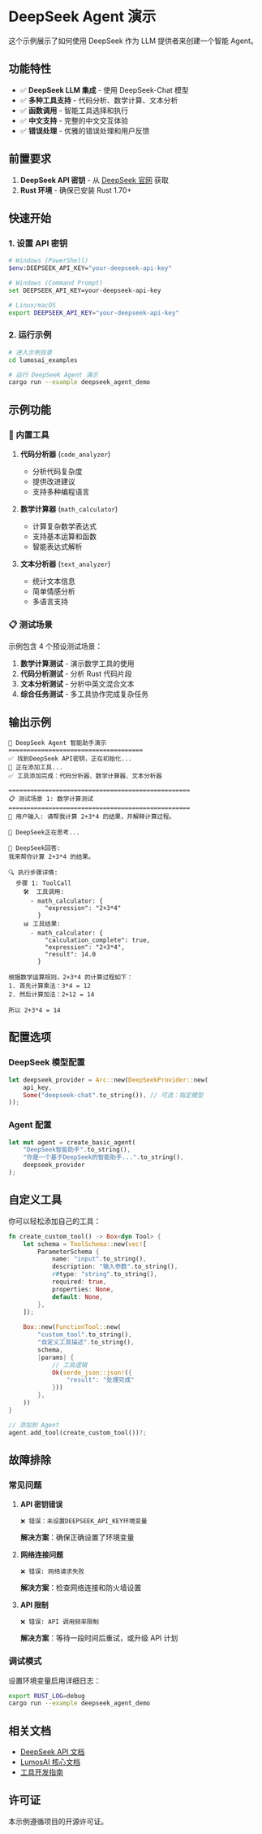 # DeepSeek Agent 演示

这个示例展示了如何使用 DeepSeek 作为 LLM 提供者来创建一个智能 Agent。

## 功能特性

- ✅ **DeepSeek LLM 集成** - 使用 DeepSeek-Chat 模型
- ✅ **多种工具支持** - 代码分析、数学计算、文本分析
- ✅ **函数调用** - 智能工具选择和执行
- ✅ **中文支持** - 完整的中文交互体验
- ✅ **错误处理** - 优雅的错误处理和用户反馈

## 前置要求

1. **DeepSeek API 密钥** - 从 [DeepSeek 官网](https://platform.deepseek.com/) 获取
2. **Rust 环境** - 确保已安装 Rust 1.70+

## 快速开始

### 1. 设置 API 密钥

```bash
# Windows (PowerShell)
$env:DEEPSEEK_API_KEY="your-deepseek-api-key"

# Windows (Command Prompt)
set DEEPSEEK_API_KEY=your-deepseek-api-key

# Linux/macOS
export DEEPSEEK_API_KEY="your-deepseek-api-key"
```

### 2. 运行示例

```bash
# 进入示例目录
cd lumosai_examples

# 运行 DeepSeek Agent 演示
cargo run --example deepseek_agent_demo
```

## 示例功能

### 🔧 内置工具

1. **代码分析器** (`code_analyzer`)
   - 分析代码复杂度
   - 提供改进建议
   - 支持多种编程语言

2. **数学计算器** (`math_calculator`)
   - 计算复杂数学表达式
   - 支持基本运算和函数
   - 智能表达式解析

3. **文本分析器** (`text_analyzer`)
   - 统计文本信息
   - 简单情感分析
   - 多语言支持

### 📋 测试场景

示例包含 4 个预设测试场景：

1. **数学计算测试** - 演示数学工具的使用
2. **代码分析测试** - 分析 Rust 代码片段
3. **文本分析测试** - 分析中英文混合文本
4. **综合任务测试** - 多工具协作完成复杂任务

## 输出示例

```
🤖 DeepSeek Agent 智能助手演示
=====================================
✅ 找到DeepSeek API密钥，正在初始化...
🔧 正在添加工具...
✅ 工具添加完成：代码分析器、数学计算器、文本分析器

==================================================
📋 测试场景 1: 数学计算测试
==================================================
👤 用户输入: 请帮我计算 2+3*4 的结果，并解释计算过程。

🤖 DeepSeek正在思考...

💬 DeepSeek回答:
我来帮你计算 2+3*4 的结果。

🔍 执行步骤详情:
  步骤 1: ToolCall
    🛠️  工具调用:
      - math_calculator: {
          "expression": "2+3*4"
        }
    📊 工具结果:
      - math_calculator: {
          "calculation_complete": true,
          "expression": "2+3*4",
          "result": 14.0
        }

根据数学运算规则，2+3*4 的计算过程如下：
1. 首先计算乘法：3*4 = 12
2. 然后计算加法：2+12 = 14

所以 2+3*4 = 14
```

## 配置选项

### DeepSeek 模型配置

```rust
let deepseek_provider = Arc::new(DeepSeekProvider::new(
    api_key,
    Some("deepseek-chat".to_string()), // 可选：指定模型
));
```

### Agent 配置

```rust
let mut agent = create_basic_agent(
    "DeepSeek智能助手".to_string(),
    "你是一个基于DeepSeek的智能助手...".to_string(),
    deepseek_provider
);
```

## 自定义工具

你可以轻松添加自己的工具：

```rust
fn create_custom_tool() -> Box<dyn Tool> {
    let schema = ToolSchema::new(vec![
        ParameterSchema {
            name: "input".to_string(),
            description: "输入参数".to_string(),
            r#type: "string".to_string(),
            required: true,
            properties: None,
            default: None,
        },
    ]);
    
    Box::new(FunctionTool::new(
        "custom_tool".to_string(),
        "自定义工具描述".to_string(),
        schema,
        |params| {
            // 工具逻辑
            Ok(serde_json::json!({
                "result": "处理完成"
            }))
        },
    ))
}

// 添加到 Agent
agent.add_tool(create_custom_tool())?;
```

## 故障排除

### 常见问题

1. **API 密钥错误**
   ```
   ❌ 错误：未设置DEEPSEEK_API_KEY环境变量
   ```
   **解决方案**：确保正确设置了环境变量

2. **网络连接问题**
   ```
   ❌ 错误: 网络请求失败
   ```
   **解决方案**：检查网络连接和防火墙设置

3. **API 限制**
   ```
   ❌ 错误: API 调用频率限制
   ```
   **解决方案**：等待一段时间后重试，或升级 API 计划

### 调试模式

设置环境变量启用详细日志：

```bash
export RUST_LOG=debug
cargo run --example deepseek_agent_demo
```

## 相关文档

- [DeepSeek API 文档](https://platform.deepseek.com/api-docs/)
- [LumosAI 核心文档](../lumosai-doc/)
- [工具开发指南](../lumosai-doc/05_tool_development.md)

## 许可证

本示例遵循项目的开源许可证。
